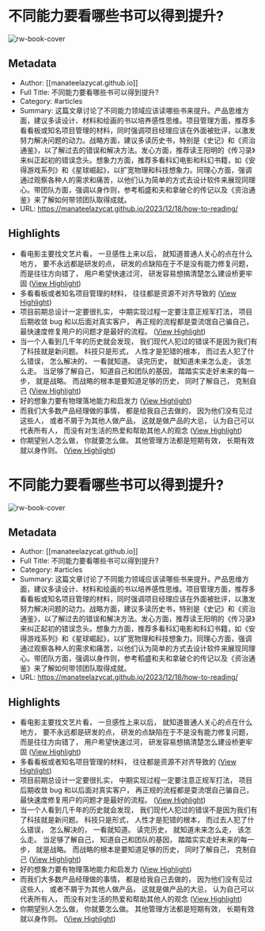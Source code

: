 # 不同能力要看哪些书可以得到提升?

![rw-book-cover](https://rssblog.cn/static/favicon.png)

## Metadata
- Author: [[manateelazycat.github.io]]
- Full Title: 不同能力要看哪些书可以得到提升?
- Category: #articles
- Summary: 这篇文章讨论了不同能力领域应该读哪些书来提升。产品思维方面，建议多读设计、材料和绘画的书以培养感性思维。项目管理方面，推荐多看看板或知名项目管理的材料，同时强调项目经理应该在外面被批评，以激发努力解决问题的动力。战略方面，建议多读历史书，特别是《史记》和《资治通鉴》，以了解过去的错误和解决方法。发心方面，推荐读王阳明的《传习录》来纠正起初的错误念头。想象力方面，推荐多看科幻电影和科幻书籍，如《安得游戏系列》和《星球崛起》，以扩宽物理和科技想象力。同理心方面，强调通过观察各种人的需求和痛苦，以他们认为简单的方式去设计软件来展现同理心。带团队方面，强调以身作则，参考稻盛和夫和拿破仑的传记以及《资治通鉴》来了解如何带领团队取得成就。
- URL: https://manateelazycat.github.io/2023/12/18/how-to-reading/

## Highlights
- 看电影主要找文艺片看， 一旦感性上来以后， 就知道普通人关心的点在什么地方， 要不永远都是研发的点， 研发的点缺陷在于不是没有能力修复问题， 而是往往方向错了， 用户希望快速过河， 研发容易想搞清楚怎么建设桥更牢固 ([View Highlight](https://read.readwise.io/read/01hhy1rbmepe96c7bsf0tbv3nx))
- 多看看板或者知名项目管理的材料， 往往都是资源不对齐导致的 ([View Highlight](https://read.readwise.io/read/01hhy1rrsdzvx6sp4dgxjfs7jb))
- 项目前期总设计一定要很扎实， 中期实现过程一定要注意正规军打法， 项目后期收敛 bug 和以后面对真实客户， 再正规的流程都是耍流氓自己骗自己， 最快速度修复用户的问题才是最好的流程。 ([View Highlight](https://read.readwise.io/read/01hhy1spd7apjvmvjtzpmgdebh))
- 当一个人看到几千年的历史就会发现， 我们现代人犯过的错误不是因为我们有了科技就是新问题。 科技只是形式， 人性才是犯错的根本， 而过去人犯了什么错误， 怎么解决的， 一看就知道。 读完历史， 就知道未来怎么走， 该怎么走。 当足够了解自己， 知道自己和团队的基因， 踏踏实实走好未来的每一步， 就是战略。 而战略的根本是要知道足够的历史， 同时了解自己， 克制自己 ([View Highlight](https://read.readwise.io/read/01hhy18qh2rmsg7ev8s8sy1w82))
- 好的想象力要有物理落地能力和启发力 ([View Highlight](https://read.readwise.io/read/01hhy15g62fbma7w5d7f2bzpfq))
- 而我们大多数产品经理做的事情， 都是给我自己去做的， 因为他们没有见过这些人， 或者不屑于为其他人做产品， 这就是做产品的大忌， 认为自己可以代表所有人， 而没有对生活的热爱和帮助其他人的观念 ([View Highlight](https://read.readwise.io/read/01hhy171y8qedtcy3fers9tezd))
- 你期望别人怎么做， 你就要怎么做。 其他管理方法都是短期有效， 长期有效就以身作则。 ([View Highlight](https://read.readwise.io/read/01hhy17rz40282mjhnyjm1scj7))
# 不同能力要看哪些书可以得到提升?

![rw-book-cover](https://rssblog.cn/static/favicon.png)

## Metadata
- Author: [[manateelazycat.github.io]]
- Full Title: 不同能力要看哪些书可以得到提升?
- Category: #articles
- Summary: 这篇文章讨论了不同能力领域应该读哪些书来提升。产品思维方面，建议多读设计、材料和绘画的书以培养感性思维。项目管理方面，推荐多看看板或知名项目管理的材料，同时强调项目经理应该在外面被批评，以激发努力解决问题的动力。战略方面，建议多读历史书，特别是《史记》和《资治通鉴》，以了解过去的错误和解决方法。发心方面，推荐读王阳明的《传习录》来纠正起初的错误念头。想象力方面，推荐多看科幻电影和科幻书籍，如《安得游戏系列》和《星球崛起》，以扩宽物理和科技想象力。同理心方面，强调通过观察各种人的需求和痛苦，以他们认为简单的方式去设计软件来展现同理心。带团队方面，强调以身作则，参考稻盛和夫和拿破仑的传记以及《资治通鉴》来了解如何带领团队取得成就。
- URL: https://manateelazycat.github.io/2023/12/18/how-to-reading/

## Highlights
- 看电影主要找文艺片看， 一旦感性上来以后， 就知道普通人关心的点在什么地方， 要不永远都是研发的点， 研发的点缺陷在于不是没有能力修复问题， 而是往往方向错了， 用户希望快速过河， 研发容易想搞清楚怎么建设桥更牢固 ([View Highlight](https://read.readwise.io/read/01hhy1rbmepe96c7bsf0tbv3nx))
- 多看看板或者知名项目管理的材料， 往往都是资源不对齐导致的 ([View Highlight](https://read.readwise.io/read/01hhy1rrsdzvx6sp4dgxjfs7jb))
- 项目前期总设计一定要很扎实， 中期实现过程一定要注意正规军打法， 项目后期收敛 bug 和以后面对真实客户， 再正规的流程都是耍流氓自己骗自己， 最快速度修复用户的问题才是最好的流程。 ([View Highlight](https://read.readwise.io/read/01hhy1spd7apjvmvjtzpmgdebh))
- 当一个人看到几千年的历史就会发现， 我们现代人犯过的错误不是因为我们有了科技就是新问题。 科技只是形式， 人性才是犯错的根本， 而过去人犯了什么错误， 怎么解决的， 一看就知道。 读完历史， 就知道未来怎么走， 该怎么走。 当足够了解自己， 知道自己和团队的基因， 踏踏实实走好未来的每一步， 就是战略。 而战略的根本是要知道足够的历史， 同时了解自己， 克制自己 ([View Highlight](https://read.readwise.io/read/01hhy18qh2rmsg7ev8s8sy1w82))
- 好的想象力要有物理落地能力和启发力 ([View Highlight](https://read.readwise.io/read/01hhy15g62fbma7w5d7f2bzpfq))
- 而我们大多数产品经理做的事情， 都是给我自己去做的， 因为他们没有见过这些人， 或者不屑于为其他人做产品， 这就是做产品的大忌， 认为自己可以代表所有人， 而没有对生活的热爱和帮助其他人的观念 ([View Highlight](https://read.readwise.io/read/01hhy171y8qedtcy3fers9tezd))
- 你期望别人怎么做， 你就要怎么做。 其他管理方法都是短期有效， 长期有效就以身作则。 ([View Highlight](https://read.readwise.io/read/01hhy17rz40282mjhnyjm1scj7))

